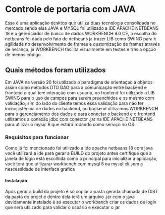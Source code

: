 # Controle de portaria com JAVA
Essa é uma aplicação desktop que utiliza duas tecnologia consolidada no mercado sendo elas JAVA e MYSQL
foi utilizado a IDE APACHE NETBEANS 18 e o gerenciador de banco de dados WORKBENCH 8.0 CE, a escolha do netbeans foi dada pelo 
fato de netbeans ja trazer LIB como SWING para o agilidade no desenvolvimento de frames e customização de frames através de herança,
já WORKBENCH facilita visualmente em testes e trás a opção de menos código.
## Quais métodos foram utilizados
Em JAVA na versão 20 foi utilizado o paradigma de orientaçao a objetos assim como métodos DTO DAO para a comunicação entre backend e
frontend o qual tem interação com usuario, no frontend foi utilizado a LIB SWING para o uso de campos para serem preenchidos e os 
mesmo com validação, sim do lado do cliente temos essa validação para não ter inconsistência de dados no backend, no backend 
utilizamos WORKBENCH para o gerenciamento dos dados e para conectar o backend e o frontend utilizamos a conexão jdbc com conector .jar
na IDE APACHE NETBEANS para utilizar o mysql 8 que estará rodando como serviço no OS.
### Requisitos para funcionar 
Como já foi mencionado foi utilizado a ide apache netbeans 18 com java você utilizará a ide para gerar a BUILD do projeto antes certifique que a janela de login está escolhida como a principal para inicializar a aplicação, você terá que utilizarar workbench com mysql 8 ou mysql cli sem a nescessidade de interface gráfica 
#### Instalação
Após gerar a build do projeto é só copiar a pasta gerada chamada de DIST da pasta do projet e dentro dela terá um arquivo .jar com o java devidamente instalado
é só executar o workbench criar os dados de login que será utilizado para validar o usuário e executar o jar
